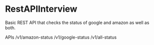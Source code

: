 # RestAPIInterview
Basic REST API that checks the status of google and amazon as well as both.

APIs
/v1/amazon-status
/v1/google-status
/v1/all-status
